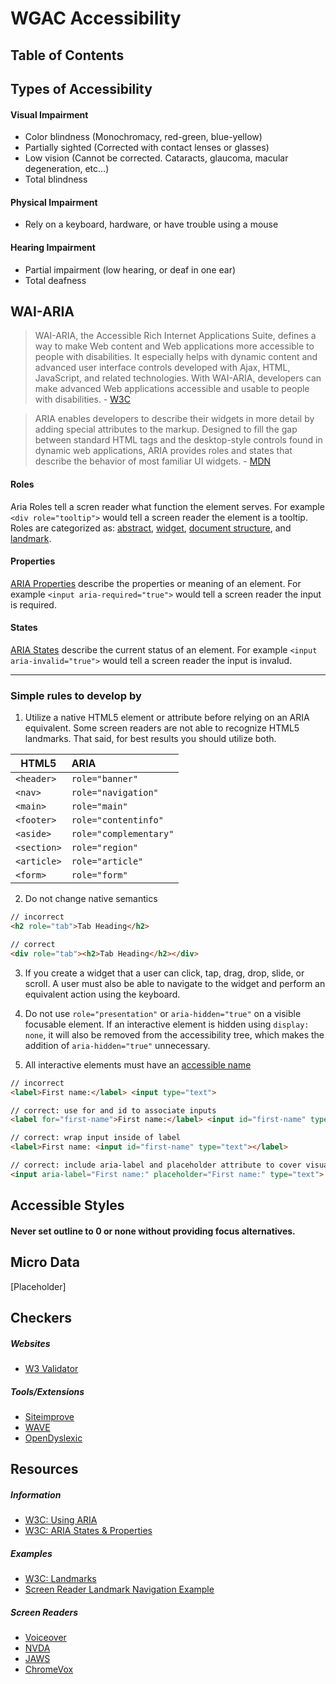 # WGAC Accessibility

## Table of Contents

## Types of Accessibility

#### Visual Impairment
- Color blindness (Monochromacy, red-green, blue-yellow)
- Partially sighted (Corrected with contact lenses or glasses)
- Low vision (Cannot be corrected. Cataracts, glaucoma, macular degeneration, etc…)
- Total blindness

#### Physical Impairment
- Rely on a keyboard, hardware, or have trouble using a mouse

#### Hearing Impairment
- Partial impairment (low hearing, or deaf in one ear)
- Total deafness

## WAI-ARIA

> WAI-ARIA, the Accessible Rich Internet Applications Suite, defines a way to make Web content and Web applications more accessible to people with disabilities. It especially helps with dynamic content and advanced user interface controls developed with Ajax, HTML, JavaScript, and related technologies. With WAI-ARIA, developers can make advanced Web applications accessible and usable to people with disabilities. - [W3C](https://www.w3.org/WAI/intro/aria)

> ARIA enables developers to describe their widgets in more detail by adding special attributes to the markup. Designed to fill the gap between standard HTML tags and the desktop-style controls found in dynamic web applications, ARIA provides roles and states that describe the behavior of most familiar UI widgets. - [MDN](https://developer.mozilla.org/en-US/docs/Web/Accessibility/An_overview_of_accessible_web_applications_and_widgets)

#### Roles
Aria Roles tell a scren reader what function the element serves. For example `<div role="tooltip">` would tell a screen reader the element is a tooltip. Roles are categorized as: [abstract](https://www.w3.org/TR/wai-aria/roles#abstract_roles), [widget](https://www.w3.org/TR/wai-aria/roles#widget_roles), [document structure](https://www.w3.org/TR/wai-aria/roles#document_structure_roles), and [landmark](https://www.w3.org/TR/wai-aria/roles#landmark_roles).

#### Properties
[ARIA Properties](https://www.w3.org/TR/wai-aria/states_and_properties) describe the properties or meaning of an element. For example `<input aria-required="true">` would tell a screen reader the input is required.

#### States
[ARIA States](https://www.w3.org/TR/wai-aria/states_and_properties) describe the current status of an element. For example `<input aria-invalid="true">` would tell a screen reader the input is invalud.

---

### Simple rules to develop by

1. Utilize a native HTML5 element or attribute before relying on an ARIA equivalent. Some screen readers are not able to recognize HTML5 landmarks. That said, for best results you should utilize both. 

| HTML5       | ARIA                  |
| ----------- | :---------------------|
| `<header>`  | `role="banner"`       |
| `<nav>`     | `role="navigation"`   |
| `<main>`    | `role="main"`         |
| `<footer>`  | `role="contentinfo"`  |
| `<aside>`   | `role="complementary"`|
| `<section>` | `role="region"`       |
| `<article>` | `role="article"`      |
| `<form>`    | `role="form"`         |

2. Do not change native semantics 
```html
// incorrect
<h2 role="tab">Tab Heading</h2>

// correct
<div role="tab"><h2>Tab Heading</h2></div>
```

3. If you create a widget that a user can click, tap, drag, drop, slide, or scroll. A user must also be able to navigate to the widget and perform an equivalent action using the keyboard.

4. Do not use `role="presentation"` or `aria-hidden="true"` on a visible focusable element. If an interactive element is hidden using `display: none`, it will also be removed from the accessibility tree, which makes the addition of `aria-hidden="true"` unnecessary.

5. All interactive elements must have an [accessible name](http://www.w3.org/TR/accname-aam-1.1/#dfn-accessible-name)

```html
// incorrect
<label>First name:</label> <input type="text">

// correct: use for and id to associate inputs
<label for="first-name">First name:</label> <input id="first-name" type="text">

// correct: wrap input inside of label
<label>First name: <input id="first-name" type="text"></label>

// correct: include aria-label and placeholder attribute to cover visually and hearing impaired
<input aria-label="First name:" placeholder="First name:" type="text">
```

## Accessible Styles

#### Never set outline to 0 or none without providing focus alternatives.

## Micro Data

[Placeholder]

## Checkers
##### Websites
- [W3 Validator](http://validator.w3.org/nu/)

##### Tools/Extensions
- [Siteimprove](https://chrome.google.com/webstore/detail/siteimprove-accessibility/efcfolpjihicnikpmhnmphjhhpiclljc?hl=en-US)
- [WAVE](https://chrome.google.com/webstore/detail/wave-evaluation-tool/jbbplnpkjmmeebjpijfedlgcdilocofh?hl=en-US)
- [OpenDyslexic](https://chrome.google.com/webstore/detail/opendyslexic/cdnapgfjopgaggbmfgbiinmmbdcglnam?hl=en)

## Resources
##### Information
- [W3C: Using ARIA](https://www.w3.org/TR/using-aria/)
- [W3C: ARIA States & Properties](https://www.w3.org/TR/wai-aria/states_and_properties)

##### Examples
- [W3C: Landmarks](https://www.w3.org/TR/wai-aria-practices/examples/landmarks/index.html)
- [Screen Reader Landmark Navigation Example](https://dequeuniversity.com/assets/html/jquery-summit/html5/slides/landmarks-example.html)

##### Screen Readers
- [Voiceover](https://www.apple.com/accessibility/mac/vision/)
- [NVDA](https://www.nvaccess.org/)
- [JAWS](http://www.freedomscientific.com/Downloads/JAWS)
- [ChromeVox](https://chrome.google.com/webstore/detail/chromevox/kgejglhpjiefppelpmljglcjbhoiplfn?hl=en)